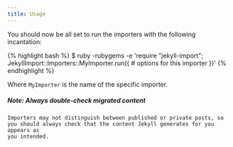 ```yaml
---
title: Usage
---
```


You should now be all set to run the importers with the following incantation:

{% highlight bash %}
$ ruby -rubygems -e 'require "jekyll-import";
    JekyllImport::Importers::MyImporter.run({
      # options for this importer
    })'
{% endhighlight %}

Where `MyImporter` is the name of the specific importer.

<div class="note info">
  <h5>Note: Always double-check migrated content</h5>
  <p>

    Importers may not distinguish between published or private posts, so
    you should always check that the content Jekyll generates for you appears as
    you intended.

  </p>
</div>
